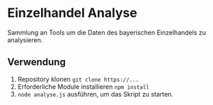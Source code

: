 # Einzelhandel Analyse
Sammlung an Tools um die Daten des bayerischen Einzelhandels zu analysieren.

## Verwendung
1. Repository klonen `git clone https://...`
2. Erforderliche Module installieren `npm install`
3. `node analyse.js` ausführen, um das Skript zu starten.
